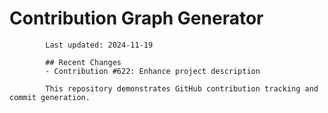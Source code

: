 # Contribution Graph Generator
            
            Last updated: 2024-11-19
            
            ## Recent Changes
            - Contribution #622: Enhance project description
            
            This repository demonstrates GitHub contribution tracking and commit generation.
        
